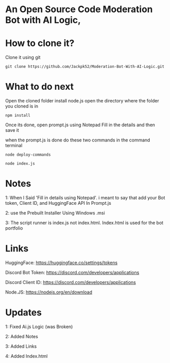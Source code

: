 # An Open Source Code Moderation Bot with AI Logic,
# How to clone it?
Clone it using git
```
git clone https://github.com/Jackpk52/Moderation-Bot-With-AI-Logic.git
```
# What to do next
Open the cloned folder
install node.js
open the directory where the folder you cloned is in
```
npm install
```
Once its done, open prompt.js using Notepad
Fill in the details
and then save it

when the prompt.js is done do these two commands in the command terminal

```
node deploy-commands
```

```
node index.js
```
# Notes
1: When I Said 'Fill in details using Notepad'. i meant to say that add your Bot token, Client ID, and HuggingFace API In Prompt.js

2: use the Prebuilt Installer Using Windows .msi

3: The script runner is index.js not index.html. Index.html is used for the bot portfolio

# Links
HuggingFace: https://huggingface.co/settings/tokens

Discord Bot Token: https://discord.com/developers/applications

Discord Client ID: https://discord.com/developers/applications

Node.JS: https://nodejs.org/en/download

# Updates

1: Fixed Ai.js Logic (was Broken)

2: Added Notes

3: Added Links

4: Added Index.html

